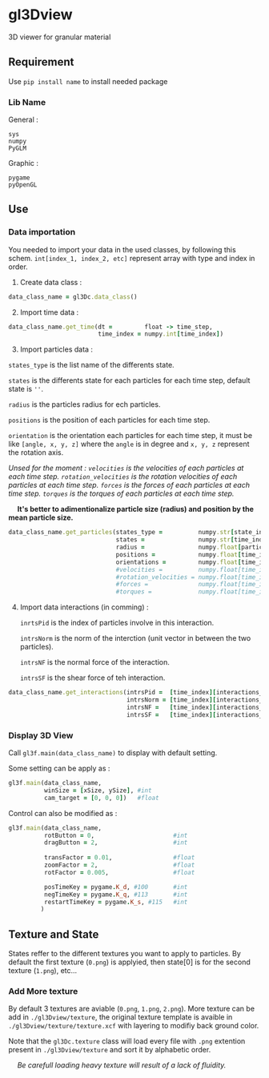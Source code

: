 # gl3Dview
3D viewer for granular material

## Requirement

Use ```pip install name``` to install needed package

### Lib Name

General :

```
sys
numpy
PyGLM
```

Graphic :

```
pygame
pyOpenGL
```

## Use

### Data importation
You needed to import your data in the used classes, by following this schem. 
`int[index_1, index_2, etc]` represent array with type and index in order.


1. Create data class :

  ```ruby
  data_class_name = gl3Dc.data_class()
  ```

2. Import time data :
  ```ruby
  data_class_name.get_time(dt =         float -> time_step,    
                           time_index = numpy.int[time_index])
  ```
   
3. Import particles data :

`states_type` is the list name of the differents state.

`states` is the differents state for each particles for each time step, default state is `''`.

`radius` is the particles radius for ech particles.

`positions` is the position of each particles for each time step.

`orientation` is the orientation each particles for each time step, it must be like `[angle, x, y, z]` where the `angle` is in degree and `x, y, z` represent the rotation axis.

*Unsed for the moment :
`velocities` is the velocities of each particles at each time step.
`rotation_velocities` is the rotation velocities of each particles at each time step.
`forces` is the forces of each particles at each time step.
`torques` is the torques of each particles at each time step.*

  
&emsp; **It's better to adimentionalize particle size (radius) and position by the mean particle size.**
   
  ```ruby
  data_class_name.get_particles(states_type =          numpy.str[state_index],
                                states =               numpy.str[time_index, particle_index],
                                radius =               numpy.float[particle_index],
                                positions =            numpy.float[time_index, particle_index, coord_index],
                                orientations =         numpy.float[time_index, particle_index, angle:axis_coord_index],
                                #velocities =          numpy.float[time_index, particle_index, coord_index],
                                #rotation_velocities = numpy.float[time_index, particle_index, coord_index],
                                #forces =              numpy.float[time_index, particle_index, coord_index],
                                #torques =             numpy.float[time_index, particle_index, coord_index])
  ```

4. Import data interactions (in comming) :

   `inrtsPid` is the index of particles involve in this interaction.

   `intrsNorm` is the norm of the interction (unit vector in between the two particles).

   `intrsNF` is the normal force of the interaction.

   `intrsSF` is the shear force of teh interaction.

  ```ruby
  data_class_name.get_interactions(intrsPid =  [time_index][interactions_index] -> numpy.int[p1_index, p2_index],
                                   intrsNorm = [time_index][interactions_index] -> numpy.float[coord_index],
                                   intrsNF =   [time_index][interactions_index] -> numpy.float[coord_index],
                                   intrsSF =   [time_index][interactions_index] -> numpy.float[coord_index],)
  ```

### Display 3D View

Call ```gl3f.main(data_class_name)``` to display with default setting.

Some setting can be apply as :
```ruby
gl3f.main(data_class_name,
          winSize = [xSize, ySize], #int
          cam_target = [0, 0, 0])   #float
```

Control can also be modified as :
```ruby
gl3f.main(data_class_name,
          rotButton = 0,                      #int
          dragButton = 2,                     #int
         
          transFactor = 0.01,                 #float
          zoomFactor = 2,                     #float
          rotFactor = 0.005,                  #float

          posTimeKey = pygame.K_d, #100       #int
          negTimeKey = pygame.K_q, #113       #int
          restartTimeKey = pygame.K_s, #115   #int
         )
```
## Texture and State

States reffer to the different textures you want to apply to particles. By default the first texture (`0.png`) is applyied, then state[0] is for the second texture (`1.png`), etc... 

### Add More texture

By default 3 textures are aviable (`0.png`, `1.png`, `2.png`). More texture can be add in ```./gl3Dview/texture```, the original texture template is avaible in ```./gl3Dview/texture/texture.xcf``` with layering to modifiy back ground color.

Note that the ```gl3Dc.texture``` class will load every file with ```.png``` extention present in ```./gl3Dview/texture``` and sort it by alphabetic order.

&emsp; *Be carefull loading heavy texture will result of a lack of fluidity.*



